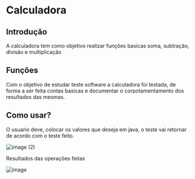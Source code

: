 # Calculadora

## Introdução

  A calculadora tem como objetivo realizar funções basicas
soma, subtração, divisão e multiplicação

## Funções
  
  Com o objetivo de estudar teste software a calculadora foi testada, 
de forma a ser feita contas basicas e documentar o corpotamentamento 
dos resultados das mesmas.

##  Como usar?
  
  O usuario deve, colocar os valores que deseja em java, o teste vai
retornar de acordo com o teste feito.



![image (2)](https://github.com/GabrielSichoski/Calcudora/assets/104863390/e291c02e-aed7-487d-a44a-507162abb479)


Resultados das operações feitas

![image](https://github.com/GabrielSichoski/Calculadora/assets/104863390/5085e982-4d59-47c7-b5c6-a7d66853f12e)

